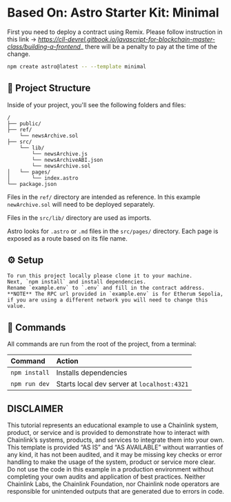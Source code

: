 # Based On: Astro Starter Kit: Minimal
First you need to deploy a contract using Remix. Please follow instruction in this link -> _https://cll-devrel.gitbook.io/javascript-for-blockchain-master-class/building-a-frontend__ 
there will be a penalty to pay at the time of the change.

```sh
npm create astro@latest -- --template minimal
```

## 🚀 Project Structure

Inside of your project, you'll see the following folders and files:

```text
/
├── public/
├── ref/
    └── newsArchive.sol
├── src/
    └── lib/
        └── newsArchive.js
        └── newsArchiveABI.json
        └── newsArchive.sol
│   └── pages/
│       └── index.astro
└── package.json
```

Files in the `ref/` directory are intended as reference. In this example `newArchive.sol` will need to be deployed separately.

Files in the `src/lib/` directory are used as imports.

Astro looks for `.astro` or `.md` files in the `src/pages/` directory. Each page is exposed as a route based on its file name.

## ⚙️ Setup

    To run this project locally please clone it to your machine.
    Next, `npm install` and install dependencies.
    Rename `example.env` to `.env` and fill in the contract address.
    **NOTE** The RPC url provided in `example.env` is for Etherum Sepolia, if you are using a different network you will need to change this value.

## 🧞 Commands

All commands are run from the root of the project, from a terminal:

| Command       | Action                                      |
| :------------ | :------------------------------------------ |
| `npm install` | Installs dependencies                       |
| `npm run dev` | Starts local dev server at `localhost:4321` |

## DISCLAIMER

This tutorial represents an educational example to use a Chainlink system, product, or service and is provided to demonstrate how to interact with Chainlink’s systems, products, and services to integrate them into your own. This template is provided “AS IS” and “AS AVAILABLE” without warranties of any kind, it has not been audited, and it may be missing key checks or error handling to make the usage of the system, product or service more clear. Do not use the code in this example in a production environment without completing your own audits and application of best practices. Neither Chainlink Labs, the Chainlink Foundation, nor Chainlink node operators are responsible for unintended outputs that are generated due to errors in code.
